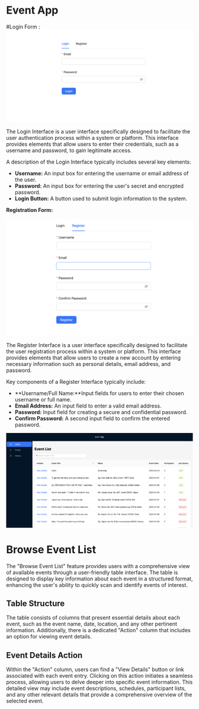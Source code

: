 # Event App

#Login Form : 
![EVENT APP](public/assets/images/login.png)

The Login Interface is a user interface specifically designed to facilitate the user authentication process within a system or platform. This interface provides elements that allow users to enter their credentials, such as a username and password, to gain legitimate access.

A description of the Login Interface typically includes several key elements:

- **Username:** An input box for entering the username or email address of the user.
- **Password:** An input box for entering the user's secret and encrypted password.
- **Login Button:** A button used to submit login information to the system.

**Registration Form:**

![EVENT APP](public/assets/images/register.png)

The Register Interface is a user interface specifically designed to facilitate the user registration process within a system or platform. This interface provides elements that allow users to create a new account by entering necessary information such as personal details, email address, and password.

Key components of a Register Interface typically include:

- **Username/Full Name:**Input fields for users to enter their chosen username or full name.
- **Email Address:** An input field to enter a valid email address.
- **Password:** Input field for creating a secure and confidential password.
- **Confirm Password:** A second input field to confirm the entered password.

![EVENT APP](public/assets/images/eventlist.png)

# Browse Event List

The "Browse Event List" feature provides users with a comprehensive view of available events through a user-friendly table interface. The table is designed to display key information about each event in a structured format, enhancing the user's ability to quickly scan and identify events of interest.

## Table Structure

The table consists of columns that present essential details about each event, such as the event name, date, location, and any other pertinent information. Additionally, there is a dedicated "Action" column that includes an option for viewing event details.

## Event Details Action

 Within the "Action" column, users can find a "View Details" button or link associated with each event entry. Clicking on this action initiates a seamless process, allowing users to delve deeper into specific event information. This detailed view may include event descriptions, schedules, participant lists, and any other relevant details that provide a comprehensive overview of the selected event.



